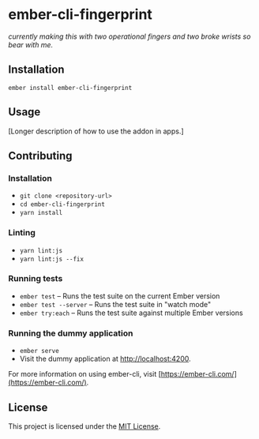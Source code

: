 ember-cli-fingerprint
==============================================================================

_currently making this with two operational fingers and two broke wrists so bear with me._










Installation
------------------------------------------------------------------------------

```
ember install ember-cli-fingerprint
```


Usage
------------------------------------------------------------------------------

[Longer description of how to use the addon in apps.]


Contributing
------------------------------------------------------------------------------

### Installation

* `git clone <repository-url>`
* `cd ember-cli-fingerprint`
* `yarn install`

### Linting

* `yarn lint:js`
* `yarn lint:js --fix`

### Running tests

* `ember test` – Runs the test suite on the current Ember version
* `ember test --server` – Runs the test suite in "watch mode"
* `ember try:each` – Runs the test suite against multiple Ember versions

### Running the dummy application

* `ember serve`
* Visit the dummy application at [http://localhost:4200](http://localhost:4200).

For more information on using ember-cli, visit [https://ember-cli.com/](https://ember-cli.com/).

License
------------------------------------------------------------------------------

This project is licensed under the [MIT License](LICENSE.md).
